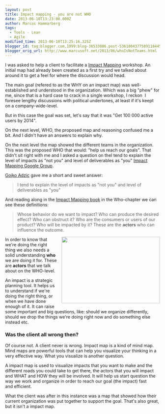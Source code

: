 ```yaml
---
layout: post
title: Impact mapping - you are not WHO
date: 2013-06-10T13:23:00.000Z
author: Marcus Hammarberg
tags:
  - Tools - Lean
  - Agile
modified_time: 2013-06-10T13:25:16.325Z
blogger_id: tag:blogger.com,1999:blog-36533086.post-5361804377589118445
blogger_orig_url: http://www.marcusoft.net/2013/06/whoIsNotTeams.html
---
```



<div dir="ltr" style="text-align: left;" trbidi="on">

I was asked to help a client to facilitate a
<a href="http://impactmapping.org/" target="_blank">Impact Mapping</a>
workshop. An initial map had already been created as a first try and we
talked about around it to get a feel for where the discussion would
head.

The main goal (refered to as the WHY on an impact map) was
well-established and understood in the organization. Which was a big
"phew" for me, since that is a hard case to crack in a single workshop,
I reckon  I foresee lengthy discussions with political undertones, at
least if it's keept on a company-wide-level.

But in this case the goal was set, let's say that it was "Get 100 000
active users by 2014".

On the next level, WHO, the proposed map and reasoning confused me a
bit. And I didn't have an answers to explain why.

On the next level the map showed the different
teams in the organization. This was the proposed WHO that would: "help
us reach our goals". That didn't sit right with me and I asked a
question on theI tend to explain the level of impacts as "not you" and
level of deliverables as "you"
<a href="https://groups.google.com/forum/#!forum/impact-mapping"
target="_blank">Impact Mapping Google Group</a>.

<a href="http://gojko.net/" target="_blank">Gojko Adzic</a> gave me a
short and sweet answer:

> I tend to explain the level of impacts as "not you" and level of
> deliverables as "you"

And reading along in the
<a href="http://impactmapping.org/book.php" target="_blank">Impact
Mapping book</a> in the Who-chapter we can see these definitions:

> Whose behavior do we want to impact? Who can produce the desired
> effect? Who can obstruct it? Who are the consumers or users of our
> product? Who will be impacted by it? These are the **actors** who can
> influence the outcome.

<div class="separator" style="clear: both; text-align: center;">

<a href="http://impactmapping.org/site/map.png" data-imageanchor="1"
style="clear: right; float: right; margin-bottom: 1em; margin-left: 1em;"><img
src="http://impactmapping.org/site/map.png" data-border="0" width="320"
height="216" /></a>

</div>

In order to know that we're doing the right thing we also needs a solid
understanding **who** we are doing it for. These are **actors** that we
talk about on the WHO-level.

An impact is a strategic planning tool. It helps us to understand if
we're doing the right thing, or when we have done enough of it. It can
raise some important and big questions, like: should we organize
differently, should we drop the things we're doing right now and do
something else instead etc.

### Was the client all wrong then?

Of course not. A client never is wrong. Impact map is a kind of mind
map. Mind maps are powerful tools that can help you visualize your
thinking in a very effective way. What you visualize is another
question.

A impact map is used to visualize impacts that you want to make and the
different roads you could take to get there, the actors that you will
impact and WHAT and HOW they will be involved. It will help us start
question the way we work and organize in order to reach our goal (the
impact) fast and efficient.

What the client was after in this instance was a map that showed how
their current organization was put together to support the goal. That's
also great, but it isn't a impact map.
</div>
